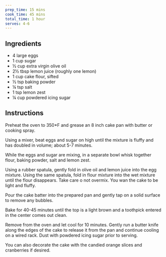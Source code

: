 ```yaml
---
prep_time: 15 mins
cook_time: 45 mins
total_time: 1 hour
serves: 4-6
---
```


## Ingredients

* 4 large eggs
* 1 cup sugar
* ½ cup extra virgin olive oil
* 2½ tbsp lemon juice (roughly one lemon)
* 1 cup cake flour, sifted
* ½ tsp baking powder
* ¼ tsp salt
* 1 tsp lemon zest
* ¼ cup powdered icing sugar

## Instructions

Preheat the oven to 350*F and grease an 8 inch cake pan with butter or cooking spray.

Using a mixer, beat eggs and sugar on high until the mixture is fluffy and has doubled in volume; about 5-7 minutes.

While the eggs and sugar are mixing, in a separate bowl whisk together flour, baking powder, salt and lemon zest.

Using a rubber spatula, gently fold in olive oil and lemon juice into the egg mixture. Using the same spatula, fold in flour mixture into the wet mixture until the flour disappears. Take care o not overmix. You wan the cake to be light and fluffy.

Pour the cake batter into the prepared pan and gently tap on a solid surface to remove any bubbles.

Bake for 40-45 minutes until the top is a light brown and a toothpick entered in the center comes out clean.

Remove from the oven and let cool for 10 minutes. Gently run a butter knife along the edges of the cake to release it from the pan and continue cooling on a wired rack. Dust with powdered icing sugar prior to serving.

You can also decorate the cake with the candied orange slices and cranberries if desired.
